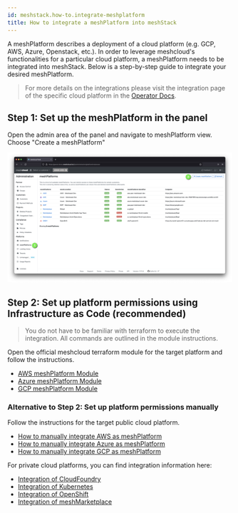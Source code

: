 ```yaml
---
id: meshstack.how-to.integrate-meshplatform
title: How to integrate a meshPlatform into meshStack
---
```


A meshPlatform describes a deployment of a cloud platform (e.g. GCP, AWS, Azure, Openstack, etc.). In order to leverage meshcloud's functionalities for a particular cloud platform, a meshPlatform needs to be integrated into meshStack. Below is a step-by-step guide to integrate your desired meshPlatform.

> For more details on the integrations please visit the integration page of the specific cloud platform in the [Operator Docs](meshstack.index.md).

## Step 1: Set up the meshPlatform in the panel

Open the admin area of the panel and navigate to meshPlatform view. Choose "Create a meshPlatform"

![Create meshPlatform](assets/create-meshPlatform.png)

## Step 2: Set up platform permissions using Infrastructure as Code (recommended)

> You do not have to be familiar with terraform to execute the integration. All commands are outlined in the module instructions.

Open the official meshcloud terraform module for the target platform and follow the instructions.

- [AWS meshPlatform Module](https://github.com/meshcloud/terraform-aws-meshplatform)
- [Azure meshPlatform Module](https://github.com/meshcloud/terraform-azure-meshplatform)
- [GCP meshPlatform Module](https://github.com/meshcloud/terraform-gcp-meshplatform)

### Alternative to Step 2: Set up platform permissions manually

Follow the instructions for the target public cloud platform.

- [How to manually integrate AWS as meshPlatform](meshstack.how-to.integrate-meshplatform-aws-manually.md)
- [How to manually integrate Azure as meshPlatform](meshstack.how-to.integrate-meshplatform-azure-manually.md)
- [How to manually integrate GCP as meshPlatform](meshstack.how-to.integrate-meshplatform-gcp-manually.md)

For private cloud platforms, you can find integration information here:

- [Integration of CloudFoundry](meshstack.cloudfoundry.index.md)
- [Integration of Kubernetes](meshstack.kubernetes.index.md)
- [Integration of OpenShift](meshstack.openshift.index.md)
- [Integration of meshMarketplace](meshstack.meshmarketplace.index.md)
